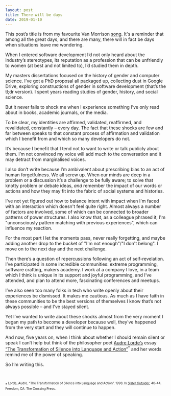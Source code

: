 ```yaml
---
layout: post
title: There will be days
date: 2019-01-10
---
```


This post’s title is from my favourite Van Morrison [song](https://en.wikipedia.org/wiki/Days_Like_This_(song)). It's a reminder that among all the great days, and there are many, there will in fact be days when situations leave me wondering.

When I entered software development I’d not only heard about the industry’s stereotypes, its reputation as a profession that can be unfriendly to women (at best and not limited to), I’d studied them in depth.

My masters dissertations focused on the history of gender and computer science. I’ve got a PhD proposal all packaged up, collecting dust in Google Drive, exploring constructions of gender in software development (that’s the tl;dr version). I spent years reading studies of gender, history, and social science.

But it never fails to shock me when I experience something I’ve only read about in books, academic journals, or the media. 

To be clear, my identities are affirmed, validated, reaffirmed, and revalidated, constantly – every day. The fact that these shocks are few and far between speaks to that constant process of affirmation and validation which I benefit from and which so many developers do not.

It’s because I benefit that I tend not to want to write or talk publicly about them. I’m not convinced my voice will add much to the conversation and it may detract from marginalised voices.

I also don’t write because I’m ambivalent about prescribing bias to an act of human forgetfulness. We all screw up. When our minds are deep in a problem or a discussion it’s a challenge to be fully aware; to solve that knotty problem or debate ideas, _and_ remember the impact of our words or actions and how they may fit into the fabric of social systems and histories. 

I've not yet figured out how to balance intent with impact when I'm faced with an interaction which doesn't feel quite right. Almost always a number of factors are involved, some of which can be connected to broader patterns of power structures. I also know that, as a colleague phrased it, I'm "unconsciously pattern matching with previous experiences", which can influence my reaction. 

For the most part I let the moments pass, never really forgetting, and maybe adding another drop to the bucket of "I'm not enough"/"I don't belong". I move on to the next day and the next challenge.

Then there’s a question of repercussions following an act of self-revelation. I’ve participated in some incredible communities: extreme programming, software crafting, makers academy. I work at a company I love, in a team which I think is unique in its support and joyful programming, and I’ve attended, and plan to attend more, fascinating conferences and meetups. 

I’ve also seen too many folks in tech who write openly about their experiences be dismissed. It makes me cautious. As much as I have faith in these communities to be the best versions of themselves I know that’s not always possible – and I’ve stayed silent. 

Yet I’ve wanted to write about these shocks almost from the very moment I began my path to become a developer because well, they’ve happened from the very start and they will continue to happen. 

And now, five years on, when I think about whether I should remain silent or speak I can’t help but think of the philosopher poet [Audre Lorde’s](https://en.wikipedia.org/wiki/Your_Silence_Will_Not_Protect_You) essay [“The Transformation of Silence into Language and Action”](https://www.csusm.edu/sjs/documents/silenceintoaction.pdf)<sup>*</sup> and her words remind me of the power of speaking.

So I’m writing this.

<br>

<sup>*<sup> Lorde, Audre. “The Transformation of Silence into Language and Action”. 1998. In [_Sister Outsider_](https://www.penguinrandomhouse.com/books/198292/sister-outsider-by-audre-lorde/9781580911863/), 40-44. Freedom, CA: The Crossing Press. 
